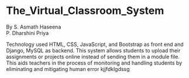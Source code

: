 # The_Virtual_Classroom_System
By
S. Asmath Haseena  
P. Dharshini Priya

Technology used HTML, CSS, JavaScript, and Bootstrap as front end and Django, MySQL as backend. This 
system allows students to upload their assignments or projects online instead of sending them in a module file.
This aids teachers in the process of monitoring and handling students by eliminating and mitigating human error
kjjfdklgdssg
